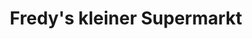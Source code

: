 ---
title: "Fredy's kleiner Supermarkt"
url: /dabel/fredys-kleiner-supermarkt/
shop: Lebensmittel
---
